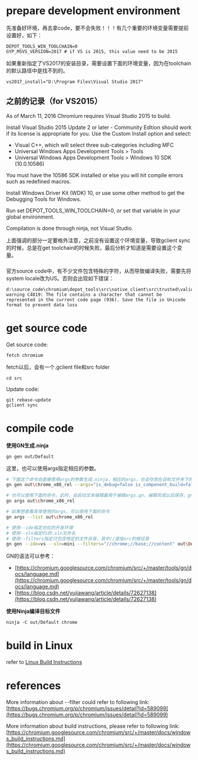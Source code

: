 # prepare development environment

先准备好环境，再去拿code，要不会失败！！！有几个重要的环境变量需要提前设置好，如下：

```
DEPOT_TOOLS_WIN_TOOLCHAIN=0
GYP_MSVS_VERSION=2017 # if VS is 2015, this value need to be 2015
```

如果重新指定了VS2017的安装目录，需要设置下面的环境变量，因为在toolchain的默认路径中是找不到的。

```
vs2017_install="D:\Program Files\Visual Studio 2017"
```

## 之前的记录（for VS2015）

As of March 11, 2016 Chromium requires Visual Studio 2015 to build.

Install Visual Studio 2015 Update 2 or later - Community Edition should work if its license is appropriate for you. Use the Custom Install option and select:

  * Visual C++, which will select three sub-categories including MFC
  * Universal Windows Apps Development Tools > Tools
  * Universal Windows Apps Development Tools > Windows 10 SDK (10.0.10586)

You must have the 10586 SDK installed or else you will hit compile errors such as redefined macros.

Install Windows Driver Kit (WDK) 10, or use some other method to get the Debugging Tools for Windows.

Run set DEPOT_TOOLS_WIN_TOOLCHAIN=0, or set that variable in your global environment.

Compilation is done through ninja, not Visual Studio.

上面强调的部分一定要格外注意，之前没有设置这个环境变量，导致gclient sync的时候，总是在get toolchain的时候失败，最后分析才知道是需要设置这个变量。

### 

官方source code中，有不少文件包含特殊的字符，从而导致编译失败，需要先将system locale改为US。否则会出现如下错误：

```
d:\source_code\chromium\depot_tools\src\native_client\src\trusted\validator_ragel\validator.h: warning C4819: The file contains a character that cannot be represented in the current code page (936). Save the file in Unicode format to prevent data loss
```

# get source code

Get source code:

```
fetch chromium
```

fetch以后，会有一个.gclient file和src folder

```
cd src
```

Update code:

```
git rebase-update
gclient sync
```

# compile code

**使用GN生成.ninja**

```
gn gen out/Default
```

这里，也可以使用args指定相应的参数。

```sh
# 下面这个命令会直接使用args的参数生成.ninja，相应的args，也会存放在目标文件夹下的args.gn中
gn gen out\chrome_x86_rel --args="is_debug=false is_component_build=false enable_nacl=false remove_webcore_debug_symbols=true is_clang=false symbol_level=2 use_jumbo_build=true"

# 也可以使用下面的命令，此时，会启动文本编辑器用于编辑args.gn，编辑完成以后保存，gn会自动生成.ninja
gn args out\chrome_x86_rel

# 如果想查看具体使用的args，可以使用下面的命令
gn args --list out\chrome_x86_rel

# 使用--ide指定对应的开发环境
# 使用--sln指定VS的.sln文件名
# 使用--filters指定只包含特定的文件目录，其中//是指src的根目录
gn gen --ide=vs --sln=mini --filters="//chrome;//base;//content" out\Default
```

GN的语法可以参考：

- [https://chromium.googlesource.com/chromium/src/+/master/tools/gn/docs/language.md](https://chromium.googlesource.com/chromium/src/+/master/tools/gn/docs/language.md)
- [https://blog.csdn.net/yujiawang/article/details/72627138](https://blog.csdn.net/yujiawang/article/details/72627138)

**使用Ninja编译目标文件**

```
ninja -C out/Default chrome
```

# build in Linux

refer to [Linux Build Instructions](https://chromium.googlesource.com/chromium/src/+/master/docs/linux_build_instructions.md#Install)

# references

More information about --filter could refer to following link:
[https://bugs.chromium.org/p/chromium/issues/detail?id=589099](https://bugs.chromium.org/p/chromium/issues/detail?id=589099)

More information about build instructions, please refer to following link:
[https://chromium.googlesource.com/chromium/src/+/master/docs/windows_build_instructions.md](https://chromium.googlesource.com/chromium/src/+/master/docs/windows_build_instructions.md)
